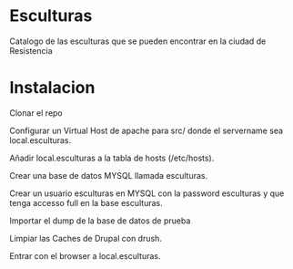 Esculturas
==========

Catalogo de las esculturas que se pueden encontrar en la ciudad de Resistencia

Instalacion
===========

Clonar el repo 

Configurar un Virtual Host de apache para src/ donde el servername sea local.esculturas.

Añadir local.esculturas a la tabla de hosts (/etc/hosts).

Crear una base de datos MYSQL llamada esculturas.

Crear un usuario esculturas en MYSQL con la password esculturas y que tenga accesso full en la base esculturas.

Importar el dump de la base de datos de prueba

Limpiar las Caches de Drupal con drush.

Entrar con el browser a local.esculturas.


